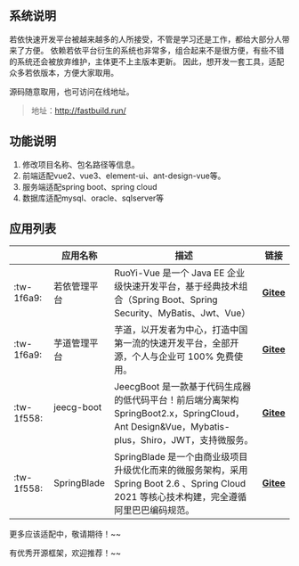 
## 系统说明

若依快速开发平台被越来越多的人所接受，不管是学习还是工作，都给大部分人带来了方便。
依赖若依平台衍生的系统也非常多，组合起来不是很方便，有些不错的系统还会被放弃维护，主体更不上主版本更新。 
因此，想开发一套工具，适配众多若依版本，方便大家取用。

源码随意取用，也可访问在线地址。
> 地址：http://fastbuild.run/

## 功能说明

1. 修改项目名称、包名路径等信息。
2. 前端适配vue2、vue3、element-ui、ant-design-vue等。
3. 服务端适配spring boot、spring cloud
4. 数据库适配mysql、oracle、sqlserver等

## 应用列表

| &nbsp;&nbsp;&nbsp;&nbsp; | 应用名称    | 描述                              | 链接 |
|-----|-------|----------------------------------------|-------|
| :tw-1f6a9: | 若依管理平台  | RuoYi-Vue 是一个 Java EE 企业级快速开发平台，基于经典技术组合（Spring Boot、Spring Security、MyBatis、Jwt、Vue） | **[Gitee](https://gitee.com/y_project/RuoYi-Vue)** |
| :tw-1f6a9: | 芋道管理平台  | 芋道，以开发者为中心，打造中国第一流的快速开发平台，全部开源，个人与企业可 100% 免费使用。 | **[Gitee](https://gitee.com/zhijiantianya/ruoyi-vue-pro)** |
| :tw-1f558: | jeecg-boot &nbsp;&nbsp;  | JeecgBoot 是一款基于代码生成器的低代码平台！前后端分离架构 SpringBoot2.x，SpringCloud，Ant Design&Vue，Mybatis-plus，Shiro，JWT，支持微服务。 | **[Gitee](https://gitee.com/jeecg/jeecg-boot)** |
| :tw-1f558: | SpringBlade  | SpringBlade 是一个由商业级项目升级优化而来的微服务架构，采用Spring Boot 2.6 、Spring Cloud 2021 等核心技术构建，完全遵循阿里巴巴编码规范。 | **[Gitee](https://gitee.com/smallc/SpringBlade)** |

更多应该适配中，敬请期待！~~

有优秀开源框架，欢迎推荐！~~



